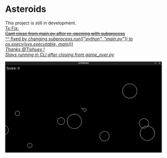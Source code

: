 # Asteroids

This project is still in development.
 <br>
<u>To Fix: <u/>
 <br>
~~Cant close from main.py after re-opening with subprocess~~
  <br>
^^ fixed by changing <i>subprocess.run(["python", "main.py"])<i/> to <i>os.execv(sys.executable, main())<i/>
  <br>
Thanks @Tishues !
  <br>
Stays running in CLI after closing from game_over.py

![Alt text](asteroids.png)

